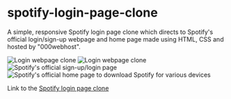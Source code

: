 # spotify-login-page-clone
A simple, responsive Spotify login page clone which directs to Spotify's official login/sign-up webpage and home page made using HTML, CSS and hosted by "000webhost".

![Login webpage clone](https://user-images.githubusercontent.com/80174214/147853093-71acfc02-ebae-46e5-a64c-290300899d30.png)
![Login webpage clone](https://user-images.githubusercontent.com/80174214/147853111-1f69a46a-e98b-49ad-b808-b225dcd6fd00.png)
![Spotify's official sign-up/login page](https://user-images.githubusercontent.com/80174214/147853117-3dc2cd3a-066c-44bc-951b-2ff097481949.png)
![Spotify's official home page to download Spotify for various devices](https://user-images.githubusercontent.com/80174214/147853125-bbff8856-859a-49f1-9db2-14b2df8c201a.png)


Link to the [Spotify login page clone](https://clone-ify.000webhostapp.com/index.html)
